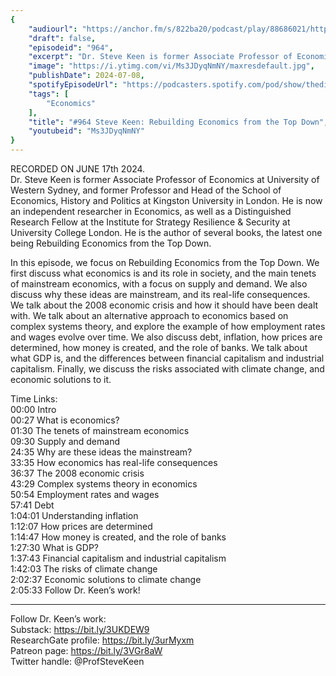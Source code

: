 ```yaml
---
{
	"audiourl": "https://anchor.fm/s/822ba20/podcast/play/88686021/https%3A%2F%2Fd3ctxlq1ktw2nl.cloudfront.net%2Fstaging%2F2024-6-1%2F79e03f1b-64bf-731b-26eb-8a33aa267f21.m4a",
	"draft": false,
	"episodeid": "964",
	"excerpt": "Dr. Steve Keen is former Associate Professor of Economics at University of Western Sydney, and former Professor and Head of the School of Economics, History and Politics at Kingston University in London. He is now an independent researcher in Economics, as well as a Distinguished Research Fellow at the Institute for Strategy Resilience & Security at University College London. He is the author of several books, the latest one being Rebuilding Economics from the Top Down.",
	"image": "https://i.ytimg.com/vi/Ms3JDyqNmNY/maxresdefault.jpg",
	"publishDate": 2024-07-08,
	"spotifyEpisodeUrl": "https://podcasters.spotify.com/pod/show/thedissenter/episodes/964-Steve-Keen-Rebuilding-Economics-from-the-Top-Down-e2lh005",
	"tags": [
		"Economics"
	],
	"title": "#964 Steve Keen: Rebuilding Economics from the Top Down",
	"youtubeid": "Ms3JDyqNmNY"
}
---
```

RECORDED ON JUNE 17th 2024.  
Dr. Steve Keen is former Associate Professor of Economics at University of Western Sydney, and former Professor and Head of the School of Economics, History and Politics at Kingston University in London. He is now an independent researcher in Economics, as well as a Distinguished Research Fellow at the Institute for Strategy Resilience & Security at University College London. He is the author of several books, the latest one being Rebuilding Economics from the Top Down.

In this episode, we focus on Rebuilding Economics from the Top Down. We first discuss what economics is and its role in society, and the main tenets of mainstream economics, with a focus on supply and demand. We also discuss why these ideas are mainstream, and its real-life consequences. We talk about the 2008 economic crisis and how it should have been dealt with. We talk about an alternative approach to economics based on complex systems theory, and explore the example of how employment rates and wages evolve over time. We also discuss debt, inflation, how prices are determined, how money is created, and the role of banks. We talk about what GDP is, and the differences between financial capitalism and industrial capitalism. Finally, we discuss the risks associated with climate change, and economic solutions to it.

Time Links:  
<time>00:00</time> Intro  
<time>00:27</time> What is economics?  
<time>01:30</time> The tenets of mainstream economics  
<time>09:30</time> Supply and demand  
<time>24:35</time> Why are these ideas the mainstream?  
<time>33:35</time> How economics has real-life consequences  
<time>36:37</time> The 2008 economic crisis  
<time>43:29</time> Complex systems theory in economics  
<time>50:54</time> Employment rates and wages  
<time>57:41</time> Debt  
<time>1:04:01</time> Understanding inflation  
<time>1:12:07</time> How prices are determined  
<time>1:14:47</time> How money is created, and the role of banks  
<time>1:27:30</time> What is GDP?  
<time>1:37:43</time> Financial capitalism and industrial capitalism  
<time>1:42:03</time> The risks of climate change  
<time>2:02:37</time> Economic solutions to climate change  
<time>2:05:33</time> Follow Dr. Keen’s work!

---

Follow Dr. Keen’s work:  
Substack: https://bit.ly/3UKDEW9  
ResearchGate profile: https://bit.ly/3urMyxm  
Patreon page: https://bit.ly/3VGr8aW  
Twitter handle: @ProfSteveKeen
